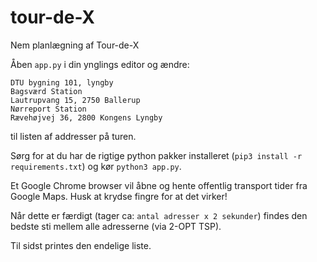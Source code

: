 # tour-de-X
Nem planlægning af Tour-de-X

Åben `app.py` i din ynglings editor og ændre:

```
DTU bygning 101, lyngby
Bagsværd Station
Lautrupvang 15, 2750 Ballerup
Nørreport Station
Rævehøjvej 36, 2800 Kongens Lyngby
```

til listen af addresser på turen.

Sørg for at du har de rigtige python pakker installeret (`pip3 install -r requirements.txt`) og kør `python3 app.py`.

Et Google Chrome browser vil åbne og hente offentlig transport tider fra Google Maps. Husk at krydse fingre for at det virker!

Når dette er færdigt (tager ca: `antal adresser x 2 sekunder`) findes den bedste sti mellem alle adresserne (via 2-OPT TSP).

Til sidst printes den endelige liste.
